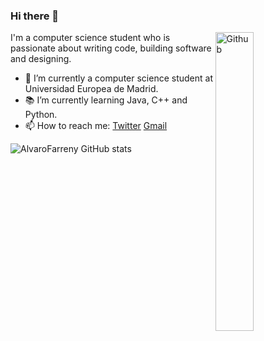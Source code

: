 ### Hi there 👋

<img width="35%" align="right" alt="Github" src="" />

I'm a computer science student who is passionate about writing code, building software and designing.

- 🔭 I’m currently a computer science student at Universidad Europea de Madrid.
- 📚 I’m currently learning Java, C++ and Python.
- 📫 How to reach me: [Twitter](https://twitter.com/FarrenyAlvaro) [Gmail](mailto:farrenyalvaro@gmail.com)

![AlvaroFarreny GitHub stats](https://github-readme-stats.vercel.app/api?username=AlvaroFarreny&show_icons=true&theme=react)